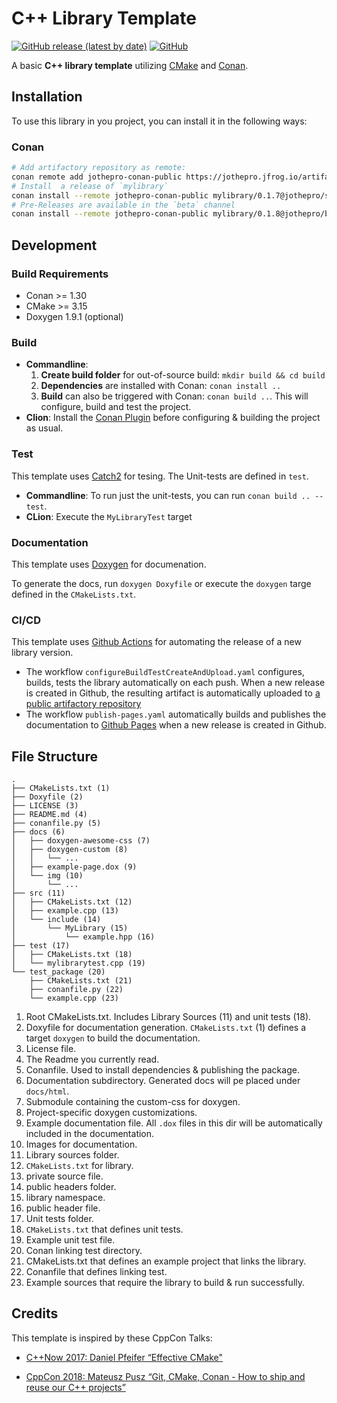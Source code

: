 # C++ Library Template

[![GitHub release (latest by date)](https://img.shields.io/github/v/release/jothepro/cmake-conan-library-template)](https://github.com/jothepro/cmake-conan-library-template/releases/latest)
[![GitHub](https://img.shields.io/github/license/jothepro/cmake-conan-library-template)](https://github.com/jothepro/cmake-conan-library-template/blob/main/LICENSE)

A basic **C++ library template** utilizing [CMake](https://cmake.org/) and [Conan](https://conan.io/).

## Installation

To use this library in you project, you can install it in the following ways:

### Conan
```bash
# Add artifactory repository as remote:
conan remote add jothepro-conan-public https://jothepro.jfrog.io/artifactory/api/conan/conan-public
# Install  a release of `mylibrary`
conan install --remote jothepro-conan-public mylibrary/0.1.7@jothepro/stable --update
# Pre-Releases are available in the `beta` channel
conan install --remote jothepro-conan-public mylibrary/0.1.8@jothepro/beta --update
```
   

## Development

### Build Requirements

- Conan >= 1.30
- CMake >= 3.15
- Doxygen 1.9.1 (optional)

### Build

- **Commandline**:
    1. **Create build folder** for out-of-source build: `mkdir build && cd build`
    2. **Dependencies** are installed with Conan: `conan install ..`
    3. **Build** can also be triggered with Conan: `conan build ..`. This will configure, build and test the project.
- **Clion**: Install the [Conan Plugin](https://plugins.jetbrains.com/plugin/11956-conan) before configuring & building the project as usual.

### Test

This template uses [Catch2](https://github.com/catchorg/Catch2) for tesing. The Unit-tests are defined in `test`.

- **Commandline**: To run just the unit-tests, you can run `conan build .. --test`.
- **CLion**: Execute the `MyLibraryTest` target

### Documentation

This template uses [Doxygen](https://www.doxygen.nl/index.html) for documenation.

To generate the docs, run `doxygen Doxyfile` or execute the `doxygen` targe defined in the `CMakeLists.txt`.

### CI/CD

This template uses [Github Actions](https://github.com/features/actions) for automating the release of a new library version.

- The workflow `configureBuildTestCreateAndUpload.yaml` configures, builds, tests the library automatically on each push.
  When a new release is created in Github, the resulting artifact is automatically uploaded to [a public  artifactory repository](https://jothepro.jfrog.io/ui/repos/tree/General/conan-public%2F_%2Fmylibrary)
- The workflow `publish-pages.yaml` automatically builds and publishes the documentation to [Github Pages](https://jothepro.github.io/cpp-library-template/) when a new release is created in Github.

## File Structure

```
.
├── CMakeLists.txt (1)
├── Doxyfile (2)
├── LICENSE (3)
├── README.md (4)
├── conanfile.py (5)
├── docs (6)
│   ├── doxygen-awesome-css (7)
│   ├── doxygen-custom (8)
│   │   └── ...
│   ├── example-page.dox (9)
│   └── img (10)
│       └── ...
├── src (11)
│   ├── CMakeLists.txt (12)
│   ├── example.cpp (13)
│   └── include (14)
│       └── MyLibrary (15)
│           └── example.hpp (16)
├── test (17)
│   ├── CMakeLists.txt (18)
│   └── mylibrarytest.cpp (19)
└── test_package (20)
    ├── CMakeLists.txt (21)
    ├── conanfile.py (22)
    └── example.cpp (23)

```

1. Root CMakeLists.txt. Includes Library Sources (11) and unit tests (18).
2. Doxyfile for documentation generation. `CMakeLists.txt` (1) defines a target `doxygen` to build the documentation.
3. License file.
4. The Readme you currently read.
5. Conanfile. Used to install dependencies & publishing the package.
6. Documentation subdirectory. Generated docs will pe placed under `docs/html`.
7. Submodule containing the custom-css for doxygen.
8. Project-specific doxygen customizations.
9. Example documentation file. All `.dox` files in this dir will be automatically included in the documentation.
10. Images for documentation.
11. Library sources folder.
12. `CMakeLists.txt` for library.
13. private source file.
14. public headers folder.
15. library namespace.
16. public header file.
17. Unit tests folder.
18. `CMakeLists.txt` that defines unit tests.
19. Example unit test file.
20. Conan linking test directory.
21. CMakeLists.txt that defines an example project that links the library.
22. Conanfile that defines linking test.
23. Example sources that require the library to build & run successfully.


## Credits

This template is inspired by these CppCon Talks:

- [C++Now 2017: Daniel Pfeifer “Effective CMake"](https://www.youtube.com/watch?v=bsXLMQ6WgIk) 
  
- [CppCon 2018: Mateusz Pusz “Git, CMake, Conan - How to ship and reuse our C++ projects”](https://www.youtube.com/watch?v=S4QSKLXdTtA)